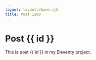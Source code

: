 ```yaml
---
layout: layouts/base.njk
title: Post 1100
---
```


# Post {{ id }}

This is post {{ id }} in my Eleventy project.
